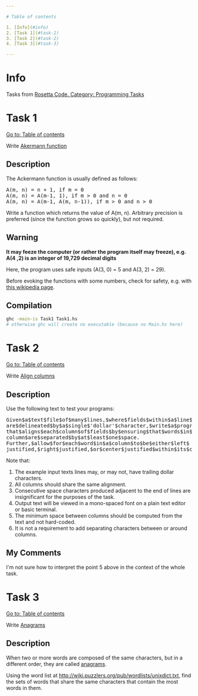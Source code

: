```yaml
---

# Table of contents

1. [Info](#info)
2. [Task 1](#task-1)
3. [Task 2](#task-2)
4. [Task 3](#task-3)

---
```


# Info

Tasks from [Rosetta Code. Category: Programming Tasks](https://rosettacode.org/wiki/Category:Programming_Tasks)

# Task 1

[Go to: Table of contents](#table-of-contents)

Write [Akermann function](https://rosettacode.org/wiki/Ackermann_function)

## Description

The Ackermann function is usually defined as follows:

<pre>
A(m, n) = n + 1, if m = 0
A(m, n) = A(m-1, 1), if m > 0 and n = 0
A(m, n) = A(m-1, A(m, n-1)), if m > 0 and n > 0
</pre>

Write a function which returns the value of A(m, n). Arbitrary precision is preferred (since the function grows so quickly), but not required.

## Warning

**It may feeze the computer (or rather the program itself may freeze), e.g. A(4 ,2) is an integer of 19,729 decimal digits**

Here, the program uses safe inputs (A(3, 0) = 5 and A(3, 2) = 29).

Before evoking the functions with some numbers, check for safety, e.g. with [this wikipedia page](https://en.wikipedia.org/wiki/Ackermann_function#Table_of_values).

## Compilation

```bash
ghc -main-is Task1 Task1.hs
# otherwise ghc will create no executable (because no Main.hs here)
```

# Task 2

[Go to: Table of contents](#table-of-contents)

Write [Align columns](https://rosettacode.org/wiki/Align_columns)

## Description

Use the following text to test your programs:

<pre>
Given$a$text$file$of$many$lines,$where$fields$within$a$line$
are$delineated$by$a$single$'dollar'$character,$write$a$program
that$aligns$each$column$of$fields$by$ensuring$that$words$in$each$
column$are$separated$by$at$least$one$space.
Further,$allow$for$each$word$in$a$column$to$be$either$left$
justified,$right$justified,$or$center$justified$within$its$column.
</pre>

Note that:

1. The example input texts lines may, or may not, have trailing dollar characters.
2. All columns should share the same alignment.
3. Consecutive space characters produced adjacent to the end of lines are insignificant for the purposes of the task.
4. Output text will be viewed in a mono-spaced font on a plain text editor or basic terminal.
5. The minimum space between columns should be computed from the text and not hard-coded.
6. It is not a requirement to add separating characters between or around columns.

## My Comments

I'm not sure how to interpret the point 5 above in the context of the whole task.

# Task 3

[Go to: Table of contents](#table-of-contents)

Write [Anagrams](https://rosettacode.org/wiki/Anagrams)

## Description

When two or more words are composed of the same characters, but in a different order, they are called [anagrams](https://en.wikipedia.org/wiki/Anagram).

Using the word list at http://wiki.puzzlers.org/pub/wordlists/unixdict.txt,
find the sets of words that share the same characters that contain the most words in them.
